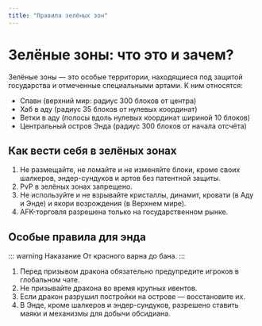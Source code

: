 ```yaml
---
title: "Правила зелёных зон"
---
```


# Зелёные зоны: что это и зачем?

Зелёные зоны — это особые территории, находящиеся под защитой государства и отмеченные специальными артами. К ним относятся:

- Спавн (верхний мир: радиус 300 блоков от центра)
- Хаб в аду (радиус 35 блоков от нулевых координат)
- Ветки в аду (полосы вдоль нулевых координат шириной 10 блоков)
- Центральный остров Энда (радиус 300 блоков от начала отсчёта)

## Как вести себя в зелёных зонах

1. Не размещайте, не ломайте и не изменяйте блоки, кроме своих шалкеров, эндер-сундуков и артов без патентной защиты.
2. PvP в зелёных зонах запрещено.
3. Не используйте и не взрывайте кристаллы, динамит, кровати (в Аду и Энде) и якори возрождения (в Верхнем мире).
4. AFK-торговля разрешена только на государственном рынке.

## Особые правила для энда
::: warning Наказание
От красного варна до бана.
:::

1. Перед призывом дракона обязательно предупредите игроков в глобальном чате.
2. Не призывайте дракона во время крупных ивентов.
3. Если дракон разрушил постройки на острове — восстановите их.
4. В Энде, кроме шалкеров и эндер-сундуков, разрешено ставить маяки и механизмы для добычи обсидиана.

